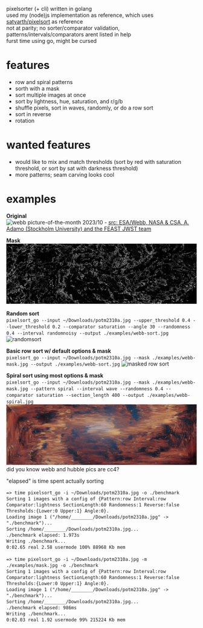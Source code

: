 pixelsorter (+ cli) written in golang  
used my (node)js implementation as reference, which uses [satyarth/pixelsort](https://github.com/satyarth/pixelsort/) as reference  
not at parity; no sorter/comparator validation, patterns/intervals/comparators arent listed in help  
furst time using go, might be cursed  

# features
- row and spiral patterns
- sorth with a mask
- sort multiple images at once
- sort by lightness, hue, saturation, and r/g/b
- shuffle pixels, sort in waves, randomly, or do a row sort
- sort in reverse
- rotation

# wanted features
- would like to mix and match thresholds (sort by red with saturation threshold, or sort by sat with darkness threshold)
- more patterns; seam carving looks cool

# examples
**Original**  
![webb picture-of-the-month 2023/10](https://cdn.esawebb.org/archives/images/screen/potm2310a.jpg) - [src: ESA/Webb, NASA & CSA, A. Adamo (Stockholm University) and the FEAST JWST team](https://esawebb.org/images/potm2310a/)  

**Mask**  
![mask](./examples/mask.jpg)  

**Random sort**  
`pixelsort_go --input ~/Downloads/potm2310a.jpg --upper_threshold 0.4 --lower_threshold 0.2 --comparator saturation --angle 30 --randomness 0.4 --interval randomnoisy --output ./examples/webb-sort.jpg`
![randomsort](./examples/webb-random-angled.jpg)

**Basic row sort w/ default options & mask**  
`pixelsort_go --input ~/Downloads/potm2310a.jpg --mask ./examples/webb-mask.jpg --output ./examples/webb-sort.jpg`
![masked row sort](./examples/webb-row-masked.jpg)  

**Spiral sort using most options & mask**  
`pixelsort_go --input ~/Downloads/potm2310a.jpg --mask ./examples/webb-mask.jpg --pattern spiral --interval wave --randomness 0.4 --comparator saturation --section_length 400 --output ./examples/webb-spiral.jpg`
![masked spiral sort](./examples/webb-spiral-masked.jpg)  
did you know webb and hubble pics are cc4?  

"elapsed" is time spent actually sorting  
```
=> time pixelsort_go -i ~/Downloads/potm2310a.jpg -o ./benchmark
Sorting 1 images with a config of {Pattern:row Interval:row Comparator:lightness SectionLength:60 Randomness:1 Reverse:false Thresholds:{Lower:0 Upper:1} Angle:0}.
Loading image 1 ("/home/________/Downloads/potm2310a.jpg" -> "./benchmark")...
Sorting /home/________/Downloads/potm2310a.jpg...
./benchmark elapsed: 1.973s
Writing ./benchmark...
0:02.65 real 2.58 usermode 100% 88968 Kb mem

=> time pixelsort_go -i ~/Downloads/potm2310a.jpg -m ./examples/mask.jpg -o ./benchmark
Sorting 1 images with a config of {Pattern:row Interval:row Comparator:lightness SectionLength:60 Randomness:1 Reverse:false Thresholds:{Lower:0 Upper:1} Angle:0}.
Loading image 1 ("/home/________/Downloads/potm2310a.jpg" -> "./benchmark")...
Sorting /home/________/Downloads/potm2310a.jpg...
./benchmark elapsed: 986ms
Writing ./benchmark...
0:02.03 real 1.92 usermode 99% 215224 Kb mem
```
